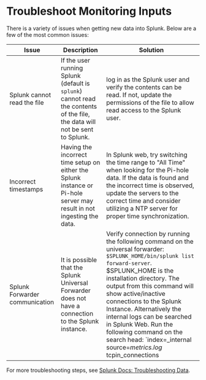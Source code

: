 # Troubleshoot Monitoring Inputs

There is a variety of issues when getting new data into Splunk. Below are a few of the most common issues:

Issue | Description | Solution
----- | ----------- | --------
Splunk cannot read the file | If the user running Splunk (default is `splunk`) cannot read the contents of the file, the data will not be sent to Splunk. | log in as the Splunk user and verify the contents can be read. If not, update the permissions of the file to allow read access to the Splunk user.
Incorrect timestamps | Having the incorrect time setup on either the Splunk instance or Pi-hole server may result in not ingesting the data. | In Splunk web, try switching the time range to "All Time" when looking for the Pi-hole data. If the data is found and the incorrect time is observed, update the servers to the correct time and consider utilizing a NTP server for proper time synchronization.
Splunk Forwarder communication | It is possible that the Splunk Universal Forwarder does not have a connection to the Splunk instance. | Verify connection by running the following command on the universal forwarder: `$SPLUNK_HOME/bin/splunk list forward-server`. $SPLUNK_HOME is the installation directory. The output from this command will show active/inactive connections to the Splunk Instance. Alternatively the internal logs can be searched in Splunk Web. Run the following command on the search head: `index=_internal source=*metrics.log* tcpin_connections | stats count by sourceIp`. The output of this search will show a list of sources connecting to the Splunk Instance.

For more troubleshooting steps, see [Splunk Docs: Troubleshooting Data](https://docs.splunk.com/Documentation/Splunk/latest/Troubleshooting/Cantfinddata).
